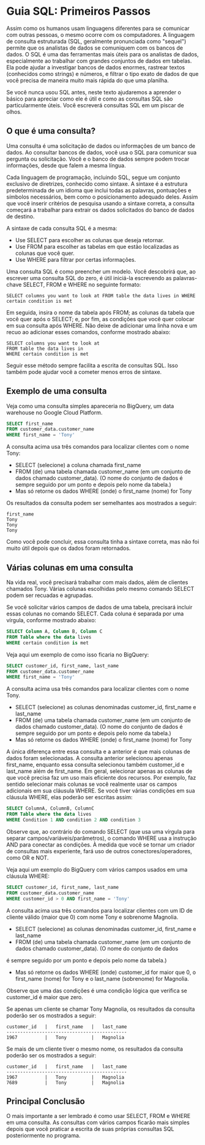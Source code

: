 
# Guia SQL: Primeiros Passos

Assim como os humanos usam linguagens diferentes para se comunicar com outras pessoas, o mesmo ocorre com os computadores. A linguagem de consulta estruturada (SQL, geralmente pronunciada como "sequel") permite que os analistas de dados se comuniquem com os bancos de dados. O SQL é uma das ferramentas mais úteis para os analistas de dados, especialmente ao trabalhar com grandes conjuntos de dados em tabelas. Ela pode ajudar a investigar bancos de dados enormes, rastrear textos (conhecidos como strings) e números, e filtrar o tipo exato de dados de que você precisa de maneira muito mais rápida do que uma planilha.

Se você nunca usou SQL antes, neste texto ajudaremos a aprender o básico para apreciar como ele é útil e como as consultas SQL são particularmente úteis. Você escreverá consultas SQL em um piscar de olhos.

## O que é uma consulta?

Uma consulta é uma solicitação de dados ou informações de um banco de dados. Ao consultar bancos de dados, você usa o SQL para comunicar sua pergunta ou solicitação. Você e o banco de dados sempre podem trocar informações, desde que falem a mesma língua.

Cada linguagem de programação, incluindo SQL, segue um conjunto exclusivo de diretrizes, conhecido como sintaxe. A sintaxe é a estrutura predeterminada de um idioma que inclui todas as palavras, pontuações e símbolos necessários, bem como o posicionamento adequado deles. Assim que você inserir critérios de pesquisa usando a sintaxe correta, a consulta começará a trabalhar para extrair os dados solicitados do banco de dados de destino.

A sintaxe de cada consulta SQL é a mesma:

- Use SELECT para escolher as colunas que deseja retornar.
- Use FROM para escolher as tabelas em que estão localizadas as colunas que você quer.
- Use WHERE para filtrar por certas informações.

Uma consulta SQL é como preencher um modelo. Você descobrirá que, ao escrever uma consulta SQL do zero, é útil iniciá-la escrevendo as palavras-chave SELECT, FROM e WHERE no seguinte formato:

```
SELECT columns you want to look at FROM table the data lives in WHERE certain condition is met
```

Em seguida, insira o nome da tabela após FROM; as colunas da tabela que você quer após o SELECT; e, por fim, as condições que você quer colocar em sua consulta após WHERE. Não deixe de adicionar uma linha nova e um recuo ao adicionar esses comandos, conforme mostrado abaixo:

```
SELECT columns you want to look at
FROM table the data lives in
WHERE certain condition is met
```

Seguir esse método sempre facilita a escrita de consultas SQL. Isso também pode ajudar você a cometer menos erros de sintaxe.

## Exemplo de uma consulta

Veja como uma consulta simples apareceria no BigQuery, um data warehouse no Google Cloud Platform.

```sql
SELECT first_name
FROM customer_data.customer_name
WHERE first_name = 'Tony'
```

A consulta acima usa três comandos para localizar clientes com o nome Tony:

- SELECT (selecione) a coluna chamada first_name
- FROM (de) uma tabela chamada customer_name (em um conjunto de dados chamado customer_data). (O nome do conjunto de dados é sempre seguido por um ponto e depois pelo nome da tabela.)
- Mas só retorne os dados WHERE (onde) o first_name (nome) for Tony

Os resultados da consulta podem ser semelhantes aos mostrados a seguir:

```
first_name
Tony
Tony
Tony
```

Como você pode concluir, essa consulta tinha a sintaxe correta, mas não foi muito útil depois que os dados foram retornados.

## Várias colunas em uma consulta

Na vida real, você precisará trabalhar com mais dados, além de clientes chamados Tony. Várias colunas escolhidas pelo mesmo comando SELECT podem ser recuadas e agrupadas.

Se você solicitar vários campos de dados de uma tabela, precisará incluir essas colunas no comando SELECT. Cada coluna é separada por uma vírgula, conforme mostrado abaixo:

```sql
SELECT Column A, Column B, Column C
FROM Table where the data lives
WHERE certain condition is met
```

Veja aqui um exemplo de como isso ficaria no BigQuery:

```sql
SELECT customer_id, first_name, last_name
FROM customer_data.customer_name
WHERE first_name = 'Tony'
```

A consulta acima usa três comandos para localizar clientes com o nome Tony.

- SELECT (selecione) as colunas denominadas customer_id, first_name e last_name
- FROM (de) uma tabela chamada customer_name (em um conjunto de dados chamado customer_data). (O nome do conjunto de dados é sempre seguido por um ponto e depois pelo nome da tabela.)
- Mas só retorne os dados WHERE (onde) o first_name (nome) for Tony

A única diferença entre essa consulta e a anterior é que mais colunas de dados foram selecionadas. A consulta anterior selecionou apenas first_name, enquanto essa consulta selecionou também customer_id e last_name além de first_name. Em geral, selecionar apenas as colunas de que você precisa faz um uso mais eficiente dos recursos. Por exemplo, faz sentido selecionar mais colunas se você realmente usar os campos adicionais em sua cláusula WHERE. Se você tiver várias condições em sua cláusula WHERE, elas poderão ser escritas assim:

```sql
SELECT ColumnA, ColumnB, ColumnC
FROM Table where the data lives
WHERE Condition 1 AND condition 2 AND condition 3
```

Observe que, ao contrário do comando SELECT (que usa uma vírgula para separar campos/variáveis/parâmetros), o comando WHERE usa a instrução AND para conectar as condições. À medida que você se tornar um criador de consultas mais experiente, fará uso de outros conectores/operadores, como OR e NOT.

Veja aqui um exemplo do BigQuery com vários campos usados em uma cláusula WHERE:

```sql
SELECT customer_id, first_name, last_name
FROM customer_data.customer_name
WHERE customer_id > 0 AND first_name = 'Tony'
```

A consulta acima usa três comandos para localizar clientes com um ID de cliente válido (maior que 0) com nome Tony e sobrenome Magnolia.

- SELECT (selecione) as colunas denominadas customer_id, first_name e last_name
- FROM (de) uma tabela chamada customer_name (em um conjunto de dados chamado customer_data). (O nome do conjunto de dados

 é sempre seguido por um ponto e depois pelo nome da tabela.)
- Mas só retorne os dados WHERE (onde) customer_id for maior que 0, o first_name (nome) for Tony e o last_name (sobrenome) for Magnolia.

Observe que uma das condições é uma condição lógica que verifica se customer_id é maior que zero.

Se apenas um cliente se chamar Tony Magnolia, os resultados da consulta poderão ser os mostrados a seguir:

```
customer_id   |   first_name   |   last_name
--------------------------------------------
1967          |   Tony         |   Magnolia
```

Se mais de um cliente tiver o mesmo nome, os resultados da consulta poderão ser os mostrados a seguir:

```
customer_id   |   first_name   |   last_name
--------------------------------------------
1967          |   Tony         |   Magnolia
7689          |   Tony         |   Magnolia
```

## Principal Conclusão

O mais importante a ser lembrado é como usar SELECT, FROM e WHERE em uma consulta. As consultas com vários campos ficarão mais simples depois que você praticar a escrita de suas próprias consultas SQL posteriormente no programa.
